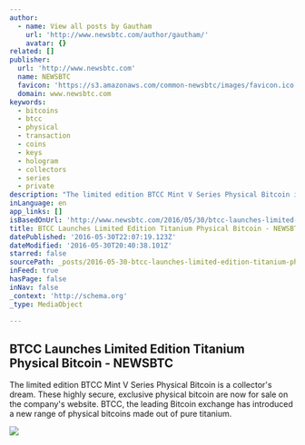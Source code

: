 ```yaml
---
author:
  - name: View all posts by Gautham
    url: 'http://www.newsbtc.com/author/gautham/'
    avatar: {}
related: []
publisher:
  url: 'http://www.newsbtc.com'
  name: NEWSBTC
  favicon: 'https://s3.amazonaws.com/common-newsbtc/images/favicon.ico'
  domain: www.newsbtc.com
keywords:
  - bitcoins
  - btcc
  - physical
  - transaction
  - coins
  - keys
  - hologram
  - collectors
  - series
  - private
description: "The limited edition BTCC Mint V Series Physical Bitcoin is a collector's dream. These highly secure, exclusive physical bitcoin are now for sale on the company's website. BTCC, the leading Bitcoin exchange has introduced a new range of physical bitcoins made out of pure titanium."
inLanguage: en
app_links: []
isBasedOnUrl: 'http://www.newsbtc.com/2016/05/30/btcc-launches-limited-edition-titanium-physical-bitcoin/'
title: BTCC Launches Limited Edition Titanium Physical Bitcoin - NEWSBTC
datePublished: '2016-05-30T22:07:19.123Z'
dateModified: '2016-05-30T20:40:38.101Z'
starred: false
sourcePath: _posts/2016-05-30-btcc-launches-limited-edition-titanium-physical-bitcoin-ne.md
inFeed: true
hasPage: false
inNav: false
_context: 'http://schema.org'
_type: MediaObject

---
```

<article style=""><h1>BTCC Launches Limited Edition Titanium Physical Bitcoin - NEWSBTC</h1><p>The limited edition BTCC Mint V Series Physical Bitcoin is a collector's dream. These highly secure, exclusive physical bitcoin are now for sale on the company's website. BTCC, the leading Bitcoin exchange has introduced a new range of physical bitcoins made out of pure titanium.</p><img src="http://s3.amazonaws.com/main-newsbtc-images/2016/05/30200230/btcc-mint.jpg" /></article>